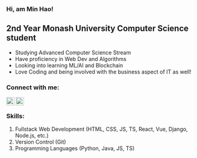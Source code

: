### Hi, am Min Hao!

## 2nd Year Monash University Computer Science student
- Studying Advanced Computer Science Stream
- Have proficiency in Web Dev and Algorithms
- Looking into learning ML/AI and Blockchain
- Love Coding and being involved with the business aspect of IT as well!

### Connect with me:

[<img align="left" alt="codeSTACKr | LinkedIn" width="22px" src="https://cdn.jsdelivr.net/npm/simple-icons@v3/icons/linkedin.svg" />][linkedin]
[<img align="left" alt="codeSTACKr | Instagram" width="22px" src="https://cdn.jsdelivr.net/npm/simple-icons@v3/icons/instagram.svg" />][instagram]

<br />

### Skills:
1. Fullstack Web Development (HTML, CSS, JS, TS, React, Vue, Django, Node.js, etc.)
2. Version Control (Git)
3. Programming Languages (Python, Java, JS, TS)

<br />
<br />

[linkedin]: https://www.linkedin.com/in/chee-min-hao/
[instagram]: https://www.instagram.com/chee_adam0325/